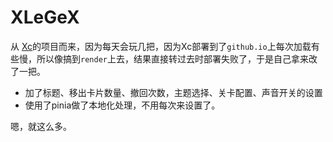 # XLeGeX

从 [Xc](https://github.com/chenxch/xlegex)的项目而来，因为每天会玩几把，因为Xc部署到了`github.io`上每次加载有些慢，所以像搞到`render`上去，结果直接转过去时部署失败了，于是自己拿来改了一把。

- 加了标题、移出卡片数量、撤回次数，主题选择、关卡配置、声音开关的设置
- 使用了pinia做了本地化处理，不用每次来设置了。

嗯，就这么多。